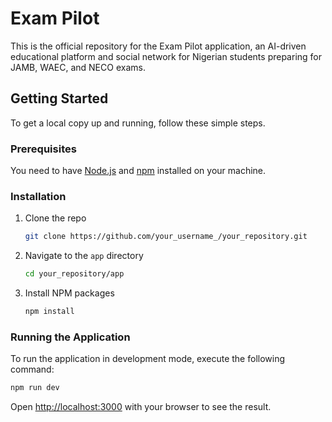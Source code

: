 # Exam Pilot

This is the official repository for the Exam Pilot application, an AI-driven educational platform and social network for Nigerian students preparing for JAMB, WAEC, and NECO exams.

## Getting Started

To get a local copy up and running, follow these simple steps.

### Prerequisites

You need to have [Node.js](https://nodejs.org/) and [npm](https://www.npmjs.com/) installed on your machine.

### Installation

1.  Clone the repo
    ```sh
    git clone https://github.com/your_username_/your_repository.git
    ```
2.  Navigate to the `app` directory
    ```sh
    cd your_repository/app
    ```
3.  Install NPM packages
    ```sh
    npm install
    ```

### Running the Application

To run the application in development mode, execute the following command:

```bash
npm run dev
```

Open [http://localhost:3000](http://localhost:3000) with your browser to see the result.
